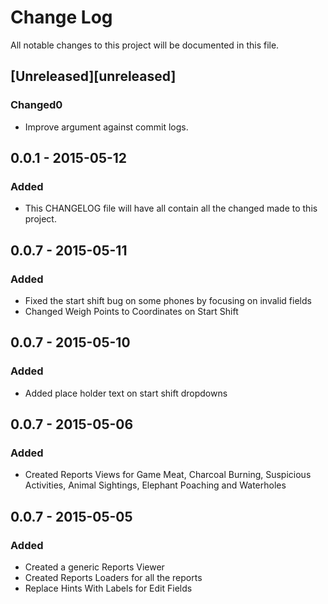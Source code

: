 # Change Log
All notable changes to this project will be documented in this file.

## [Unreleased][unreleased]
### Changed0
- Improve argument against commit logs.

## 0.0.1 - 2015-05-12
### Added
- This CHANGELOG file will have all contain all the changed made to this project.

## 0.0.7 - 2015-05-11
### Added
- Fixed the start shift bug on some phones by focusing on invalid fields
- Changed Weigh Points to Coordinates on Start Shift

## 0.0.7 - 2015-05-10
### Added
- Added place holder text on start shift dropdowns

## 0.0.7 - 2015-05-06
### Added
- Created Reports Views for Game Meat, Charcoal Burning, Suspicious Activities, Animal Sightings, Elephant Poaching and Waterholes

## 0.0.7 - 2015-05-05
### Added
- Created a generic Reports Viewer
- Created Reports Loaders for all the reports
- Replace Hints With Labels for Edit Fields



